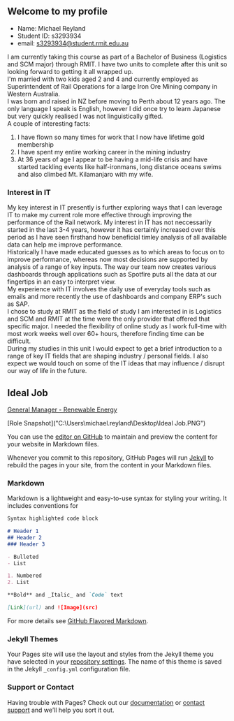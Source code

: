 ## Welcome to my profile
  
- Name: Michael Reyland  
- Student ID: s3293934  
- email: s3293934@student.rmit.edu.au  
  
I am currently taking this course as part of a Bachelor of Business (Logistics and SCM major) through RMIT. I have two units to complete after this unit so looking forward to getting it all wrapped up.  
I'm married with two kids aged 2 and 4 and currently employed as Superintendent of Rail Operations for a large Iron Ore Mining company in Western Australia.  
I was born and raised in NZ before moving to Perth about 12 years ago. The only language I speak is English, however I did once try to learn Japanese but very quickly realised I was not linguistically gifted.  
A couple of interesting facts:
1. I have flown so many times for work that I now have lifetime gold membership
2. I have spent my entire working career in the mining industry
3. At 36 years of age I appear to be having a mid-life crisis and have started tackling events like half-ironmans, long distance oceans swims and also climbed Mt. Kilamanjaro with my wife.  
  
### Interest in IT  
  
My key interest in IT presently is further exploring ways that I can leverage IT to make my current role more effective through improving the performance of the Rail network. My interest in IT has not neccessarily started in the last 3-4 years, however it has certainly increased over this period as I have seen firsthand how beneficial timley analysis of all available data can help me improve performance.  
Historically I have made educated guesses as to which areas to focus on to improve performance, whereas now most decisions are supported by analysis of a range of key inputs. The way our team now creates various dashboards through applications such as Spotfire puts all the data at our fingertips in an easy to interpret view.  
My experience with IT involves the daily use of everyday tools such as emails and more recently the use of dashboards and company ERP's such as SAP.  
I chose to study at RMIT as the field of study I am interested in is Logistics and SCM and RMIT at the time were the only provider that offered that specific major. I needed the flexibility of online study as I work full-time with most work weeks well over 60+ hours, therefore finding time can be difficult.  
During my studies in this unit I would expect to get a brief introduction to a range of key IT fields that are shaping industry / personal fields. I also expect we would touch on some of the IT ideas that may influence / disrupt our way of life in the future.  

## Ideal Job  
  
[General Manager - Renewable Energy](https://www.seek.com.au/job/39781196?searchrequesttoken=8af937e9-b5e6-4e38-bbce-a7d69ecba957&type=standard)  
  
[Role Snapshot]("C:\Users\michael.reyland\Desktop\Ideal Job.PNG")


You can use the [editor on GitHub](https://github.com/mreyland/Michael-Reyland/edit/master/index.md) to maintain and preview the content for your website in Markdown files.

Whenever you commit to this repository, GitHub Pages will run [Jekyll](https://jekyllrb.com/) to rebuild the pages in your site, from the content in your Markdown files.

### Markdown

Markdown is a lightweight and easy-to-use syntax for styling your writing. It includes conventions for

```markdown
Syntax highlighted code block

# Header 1
## Header 2
### Header 3

- Bulleted
- List

1. Numbered
2. List

**Bold** and _Italic_ and `Code` text

[Link](url) and ![Image](src)
```

For more details see [GitHub Flavored Markdown](https://guides.github.com/features/mastering-markdown/).

### Jekyll Themes

Your Pages site will use the layout and styles from the Jekyll theme you have selected in your [repository settings](https://github.com/mreyland/Michael-Reyland/settings). The name of this theme is saved in the Jekyll `_config.yml` configuration file.

### Support or Contact

Having trouble with Pages? Check out our [documentation](https://help.github.com/categories/github-pages-basics/) or [contact support](https://github.com/contact) and we’ll help you sort it out.
